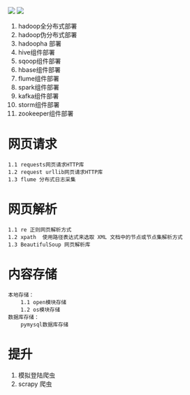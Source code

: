 ![](http://tmp.mada8.com/201906142153_473.png)
![](http://tmp.mada8.com/201906142153_765.png)
1. hadoop全分布式部署
1. hadoop伪分布式部署
1. hadoopha 部署
1. hive组件部署
1. sqoop组件部署
1. hbase组件部署
1. flume组件部署
1. spark组件部署
1. kafka组件部署
1. storm组件部署
1. zookeeper组件部署


# 网页请求
```
1.1 requests网页请求HTTP库
1.2 request urllib网页请求HTTP库
1.3 flume 分布式日志采集
```
# 网页解析
```
1.1 re 正则网页解析方式
1.2 xpath  使用路径表达式来选取 XML 文档中的节点或节点集解析方式
1.3 BeautifulSoup 网页解析库
```
# 内容存储
```
本地存储：
    1.1 open模块存储
    1.2 os模块存储
数据库存储：
    pymysql数据库存储
```
# 提升
1. 模拟登陆爬虫
2. scrapy 爬虫
